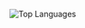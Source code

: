 ![Top Languages](https://github-readme-stats.vercel.app/api/top-langs/?username=fjzamora93&layout=compact)
